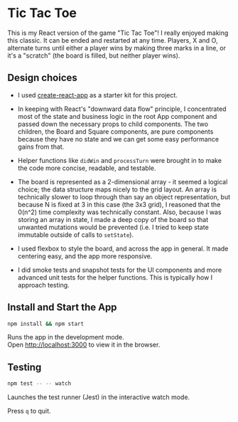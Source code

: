 # Tic Tac Toe

This is my React version of the game "Tic Tac Toe"! I really enjoyed making this classic. It can be ended and restarted at any time. Players, X and O, alternate turns until either a player wins by making three marks in a line, or it's a "scratch" (the board is filled, but neither player wins).

## Design choices

- I used [create-react-app](https://github.com/facebook/create-react-app) as a starter kit for this project.

- In keeping with React's "downward data flow" principle, I concentrated most of the state and business logic in the root App component and passed down the necessary props to child components. The two children, the Board and Square components, are pure components because they have no state and we can get some easy performance gains from that.

- Helper functions like `didWin` and `processTurn` were brought in to make the code more concise, readable, and testable.

- The board is represented as a 2-dimensional array - it seemed a logical choice; the data structure maps nicely to the grid layout. An array is technically slower to loop through than say an object representation, but because N is fixed at 3 in this case (the 3x3 grid), I reasoned that the 0(n^2) time complexity was technically constant. Also, because I was storing an array in state, I made a deep copy of the board so that unwanted mutations would be prevented (i.e. I tried to keep state immutable outside of calls to `setState`).

- I used flexbox to style the board, and across the app in general. It made centering easy, and the app more responsive.

- I did smoke tests and snapshot tests for the UI components and more advanced unit tests for the helper functions. This is typically how I approach testing.

## Install and Start the App

```sh
npm install && npm start
```

Runs the app in the development mode.<br>
Open [http://localhost:3000](http://localhost:3000) to view it in the browser.

## Testing

```sh
npm test -- -- watch
```

Launches the test runner (Jest) in the interactive watch mode.

Press `q` to quit.
